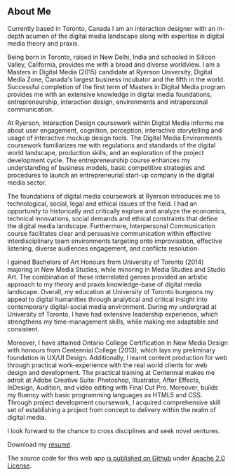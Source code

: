 ## About Me

Currently based in Toronto, Canada I am an interaction designer with an in-depth acumen of the digital media landscape along with expertise in digital media theory and praxis.

Being born in Toronto, raised in New Delhi, India and schooled in Silicon Valley, California, provides me with a broad and diverse worldview. I am a Masters in Digital Media (2015) candidate at Ryerson University, Digital Media Zone, Canada's largest business incubator and the fifth in the world. Successful completion of the first term of Masters in Digital Media program provides me with an extensive knowledge in digital media foundations, entrepreneurship, interaction design, environments and intrapersonal communication. 

At Ryerson, Interaction Design coursework within Digital Media informs me about user engagement, cognition, perception, interactive storytelling and usage of interactive mockup design tools. The Digital Media Environments coursework familiarizes me with regulations and standards of the digital world landscape, production skills, and an exploration of the project development cycle. The entrepreneurship course enhances my understanding of business models, basic competitive strategies and procedures to launch an entrepreneurial start-up company in the digital media sector.

The foundations of digital media coursework at Ryerson introduces me to technological, social, legal and ethical issues of the field. I had an opportunity to historically and critically explore and analyze the economics, technical innovations, social demands and ethical constraints that define the digital media landscape. Furthermore, Interpersonal Communication course facilitates clear and persuasive communication within effective interdisciplinary team environments targeting onto  improvisation, effective listening, diverse audiences engagement, and conflicts resolution.

I gained Bachelors of Art Honours from University of Toronto (2014) majoring in New Media Studies, while minoring in Media Studies and Studio Art. The combination of these interrelated genres provided an artistic approach to my theory and praxis knowledge-base of digital media landscape. Overall, my education at University of Toronto burgeons my appeal to digital humanities through analytical and critical insight into contemporary digital-social media environment. During my undergrad at University of Toronto, I have had extensive leadership experience, which strengthens my time-management skills, while making me adaptable and consistent.

Moreover, I have attained Ontario College Certification in New Media Design with honours from Centennial College (2013), which lays my preliminary foundation in UX/UI Design. Additionally, I learnt content production for web through practical work-experience with the real world clients for web design and development. The practical training at Centennial makes me adroit at Adobe Creative Suite: Photoshop, Illustrator, After Effects, InDesign, Audition, and video editing with Final Cut Pro. Moreover, builds my fluency with basic programming languages as HTML5 and CSS. Through project development coursework, I acquired comprehensive skill set of establishing a project from concept to delivery within the realm of digital media.

I look forward to the chance to cross disciplines and seek novel ventures.

Download my [résumé](http://projects.aditibhatia.com/aditi_bhatia.pdf).

The source code for this web app [is published on Github](https://github.com/aditibhatia/portfolio) under [Apache 2.0 License](http://www.apache.org/licenses/LICENSE-2.0.html).
